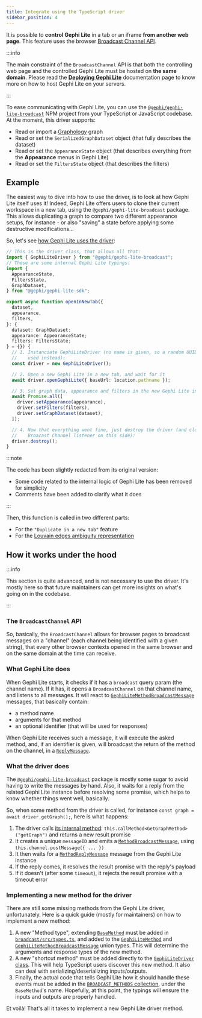 ```yaml
---
title: Integrate using the TypeScript driver
sidebar_position: 4
---
```


It is possible to **control Gephi Lite** in a tab or an iframe **from another web page**. This feature uses the browser [Broadcast Channel API](https://developer.mozilla.org/en-US/docs/Web/API/Broadcast_Channel_API).

:::info

The main constraint of the `BroadcastChannel` API is that both the controlling web page and the controlled Gephi Lite must be hosted on **the same domain**. Please read the [**Deploying Gephi Lite**](./deploying.md) documentation page to know more on how to host Gephi Lite on your servers.

:::

To ease communicating with Gephi Lite, you can use the [`@gephi/gephi-lite-broadcast`](https://www.npmjs.com/package/@gephi/gephi-lite-broadcast) NPM project from your TypeScript or JavaScript codebase. At the moment, this driver supports:

- Read or import a [Graphology](https://github.com/graphology/graphology/) graph
- Read or set the `SerializedGraphDataset` object (that fully describes the dataset)
- Read or set the `AppearanceState` object (that describes everything from the **Appearance** menus in Gephi Lite)
- Read or set the `FiltersState` object (that describes the filters)

## Example

The easiest way to dive into how to use the driver, is to look at how Gephi Lite itself uses it! Indeed, Gephi Lite offers users to clone their current workspace in a new tab, using the `@gephi/gephi-lite-broadcast` package. This allows duplicating a graph to compare two different appearance setups, for instance - or also "saving" a state before applying some destructive modifications...

So, let's see [how Gephi Lite uses the driver](https://github.com/gephi/gephi-lite/blob/main/packages/gephi-lite/src/core/broadcast/utils.ts):

```typescript
// This is the driver class, that allows all that:
import { GephiLiteDriver } from "@gephi/gephi-lite-broadcast";
// These are some internal Gephi Lite typings:
import {
  AppearanceState,
  FiltersState,
  GraphDataset,
} from "@gephi/gephi-lite-sdk";

export async function openInNewTab({
  dataset,
  appearance,
  filters,
}: {
  dataset: GraphDataset;
  appearance: AppearanceState;
  filters: FiltersState;
} = {}) {
  // 1. Instanciate GephiLiteDriver (no name is given, so a random UUID will be
  //    used instead):
  const driver = new GephiLiteDriver();

  // 2. Open a new Gephi Lite in a new tab, and wait for it
  await driver.openGephiLite({ baseUrl: location.pathname });

  // 3. Set graph data, appearance and filters in the new Gephi Lite instance:
  await Promise.all([
    driver.setAppearance(appearance),
    driver.setFilters(filters),
    driver.setGraphDataset(dataset),
  ]);

  // 4. Now that everything went fine, just destroy the driver (and close the
  //    Broacast Channel listener on this side):
  driver.destroy();
}
```

:::note

The code has been slightly redacted from its original version:

- Some code related to the internal logic of Gephi Lite has been removed for simplicity
- Comments have been added to clarify what it does

:::

Then, this function is called in two different parts:

- For the `"Duplicate in a new tab"` feature
- For the [Louvain edges ambiguity representation](/user-manual/experimental#louvain-edges-ambiguity)

## How it works under the hood

:::info

This section is quite advanced, and is not necessary to use the driver. It's mostly here so that future maintainers can get more insights on what's going on in the codebase.

:::

### The `BroadcastChannel` API

So, basically, the `BroadcastChannel` allows for browser pages to broadcast messages on a "channel" (each channel being identified with a given string), that every other browser contexts opened in the same browser and on the same domain at the time can receive.

### What Gephi Lite does

When Gephi Lite starts, it checks if it has a `broadcast` query param (the channel name). If it has, it opens a `BroadcastChannel` on that channel name, and listens to all messages. It will react to [`GephiLiteMethodBroadcastMessage`](https://github.com/gephi/gephi-lite/blob/main/packages/broadcast/src/types.ts#L159-L171) messages, that basically contain:

- a method name
- arguments for that method
- an optional identifier (that will be used for responses)

When Gephi Lite receives such a message, it will execute the asked method, and, if an identifier is given, will broadcast the return of the method on the channel, in a [`ReplyMessage`](https://github.com/gephi/gephi-lite/blob/main/packages/broadcast/src/types.ts#L69-L72).

### What the driver does

The [`@gephi/gephi-lite-broadcast`](https://www.npmjs.com/package/@gephi/gephi-lite-broadcast) package is mostly some sugar to avoid having to write the messages by hand. Also, it waits for a reply from the related Gephi Lite instance before resolving some promise, which helps to know whether things went well, basically.

So, when some method from the driver is called, for instance `const graph = await driver.getGraph();`, here is what happens:

1. The driver calls [its internal method](https://github.com/gephi/gephi-lite/blob/main/packages/broadcast/src/driver.ts#L117): `this.callMethod<GetGraphMethod>("getGraph")` and returns a new result promise
2. It creates a unique `messageID` and emits a [`MethodBroadcastMessage`](https://github.com/gephi/gephi-lite/blob/main/packages/broadcast/src/types.ts#L74-L80), using `this.channel.postMessage({ ... })`
3. It then waits for a [`MethodReplyMessage`](http://github.com/gephi/gephi-lite/blob/main/packages/broadcast/src/types.ts#L81-L83) message from the Gephi Lite instance
4. If the reply comes, it resolves the result promise with the reply's payload
5. If it doesn't (after some `timeout`), it rejects the result promise with a timeout error

### Implementing a new method for the driver

There are still some missing methods from the Gephi Lite driver, unfortunately. Here is a quick guide (mostly for maintainers) on how to implement a new method:

1. A new "Method type", extending [`BaseMethod`](https://github.com/gephi/gephi-lite/blob/main/packages/broadcast/src/types.ts#L46-L50) must be added in [`broadcast/src/types.ts`](https://github.com/gephi/gephi-lite/blob/main/packages/broadcast/src/types.ts#L125-L128), and added to the [`GephiLiteMethod`](https://github.com/gephi/gephi-lite/blob/main/packages/broadcast/src/types.ts#L145) and [`GephiLiteMethodBroadcastMessage`](https://github.com/gephi/gephi-lite/blob/main/packages/broadcast/src/types.ts#L159) union types. This will determine the arguments and response types of the new method.
2. A new "shortcut method" must be added directly to the [`GephiLiteDriver` class](https://github.com/gephi/gephi-lite/blob/main/packages/broadcast/src/driver.ts#L103-L106). This will help TypeScript users discover this new method. It also can deal with serializing/deserializing inputs/outputs.
3. Finally, the actual code that tells Gephi Lite how it should handle these events must be added in the [`BROADCAST_METHODS` collection](https://github.com/gephi/gephi-lite/blob/main/packages/gephi-lite/src/core/broadcast/client.ts#L32-L37), under the `BaseMethod`'s name. Hopefully, at this point, the typings will ensure the inputs and outputs are properly handled.

Et voilà! That's all it takes to implement a new Gephi Lite driver method.
